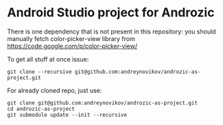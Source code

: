 Android Studio project for Androzic
===================================

There is one dependency that is not present in this repository: you should manually fetch color-picker-view library from https://code.google.com/p/color-picker-view/

To get all stuff at once issue:

    git clone --recursive git@github.com:andreynovikov/androzic-as-project.git

For already cloned repo, just use:

    git clone git@github.com:andreynovikov/androzic-as-project.git
    cd androzic-as-project
    git submodule update --init --recursive

